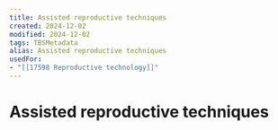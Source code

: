 ```yaml
---
title: Assisted reproductive techniques
created: 2024-12-02
modified: 2024-12-02
tags: TBSMetadata
alias: Assisted reproductive techniques
usedFor:
- "[[17598 Reproductive technology]]"
---
```

# Assisted reproductive techniques
